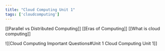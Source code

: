 ```yaml
---
title: "Cloud Computing Unit 1"
tags: ['cloudcomputing'] 
---
```



[[Parallel vs Distributed Computing]]
[[Eras of Computing]]
[[What is cloud computing]]


![[Cloud Computing Important Questions#Unit 1 Cloud Computing Unit 1]]

